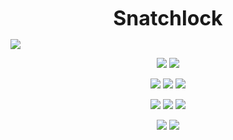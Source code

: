 <p align="center"><strong><span style="font-size:32px">Snatchlock</span></strong></p>


<img src="https://github.com/user-attachments/assets/aecd194a-f6f7-4117-aa13-73155020b5d5" align="center"/>



<p align="center">
  
  <img src="https://github.com/user-attachments/assets/8c8b62ff-5280-47ec-a5ec-a781462309fd" />
  <img src="https://github.com/user-attachments/assets/9e393e57-e272-43f3-9c6f-48d1db1f4fb3" />
</p>
<p align="center">
  <img src="https://github.com/user-attachments/assets/e336ab5f-929f-4faa-bd7e-39b5bbfb582e"  />
  <img src="https://github.com/user-attachments/assets/c5acb742-3c86-4ef8-98c2-9bbddd15e253"  />
  <img src="https://github.com/user-attachments/assets/e51b983a-cb6f-4964-8fff-97cdc3277529"  />
</p>
<p align="center">
  <img src="https://github.com/user-attachments/assets/916b5775-ec48-410d-8804-76d21e49457e"  />
  <img src="https://github.com/user-attachments/assets/4134f55f-03f0-4a0d-abd7-753a184460d6"  />
  <img src="https://github.com/user-attachments/assets/65d04060-57a6-4ae0-9f3a-391f95c7d714"  />
</p>
<p align="center">
  <img src="https://github.com/user-attachments/assets/d8bb23a9-815b-4713-97ee-6d2468ae71cd"  />
  <img src="https://github.com/user-attachments/assets/12d12a7c-264e-4962-9d63-a41fbba35701"  />
</p>

